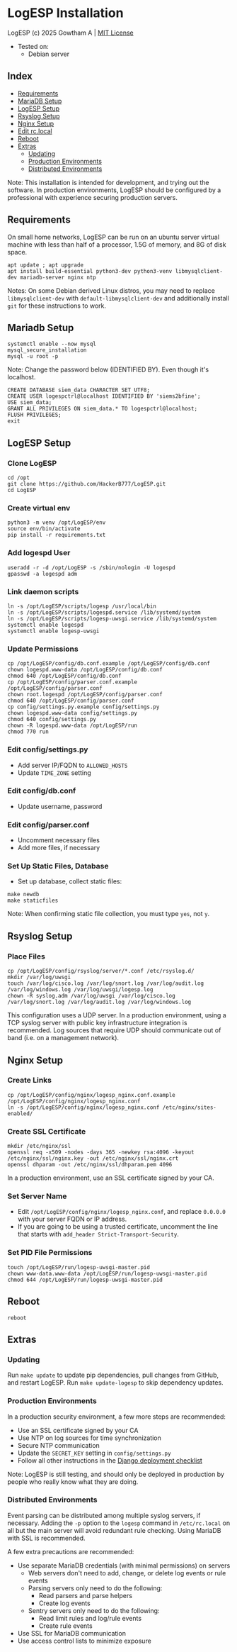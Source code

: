 # LogESP Installation
LogESP (c) 2025 Gowtham A | [MIT License](../LICENSE)

- Tested on:
  - Debian server 
  

## Index

- [Requirements](#requirements)
- [MariaDB Setup](#mariadb-setup)
- [LogESP Setup](#logesp-setup)
- [Rsyslog Setup](#rsyslog-setup)
- [Nginx Setup](#nginx-setup)
- [Edit rc.local](#edit-rclocal)
- [Reboot](#reboot)
- [Extras](#extras)
  - [Updating](#updating)
  - [Production Environments](#production-environments)
  - [Distributed Environments](#distributed-environments)

Note: This installation is intended for development, and trying out the software. In production environments, LogESP should be configured by a professional with experience securing production servers.

## Requirements
On small home networks, LogESP can be run on an ubuntu server virtual machine with less than half of a processor, 1.5G of memory, and 8G of disk space.
```
apt update ; apt upgrade
apt install build-essential python3-dev python3-venv libmysqlclient-dev mariadb-server nginx ntp
```
Notes: On some Debian derived Linux distros, you may need to replace `libmysqlclient-dev` with `default-libmysqlclient-dev` and additionally install `git` for these instructions to work.

## Mariadb Setup
```
systemctl enable --now mysql
mysql_secure_installation
mysql -u root -p
```
Note: Change the password below (IDENTIFIED BY). Even though it's localhost.
```
CREATE DATABASE siem_data CHARACTER SET UTF8;
CREATE USER logespctrl@localhost IDENTIFIED BY 'siems2bfine';
USE siem_data;
GRANT ALL PRIVILEGES ON siem_data.* TO logespctrl@localhost;
FLUSH PRIVILEGES;
exit
```

## LogESP Setup
### Clone LogESP
```
cd /opt
git clone https://github.com/HackerB777/LogESP.git
cd LogESP
```

### Create virtual env
```
python3 -m venv /opt/LogESP/env
source env/bin/activate
pip install -r requirements.txt
```

### Add logespd User
```
useradd -r -d /opt/LogESP -s /sbin/nologin -U logespd
gpasswd -a logespd adm
```

### Link daemon scripts
```
ln -s /opt/LogESP/scripts/logesp /usr/local/bin
ln -s /opt/LogESP/scripts/logespd.service /lib/systemd/system
ln -s /opt/LogESP/scripts/logesp-uwsgi.service /lib/systemd/system
systemctl enable logespd
systemctl enable logesp-uwsgi
```

### Update Permissions
```
cp /opt/LogESP/config/db.conf.example /opt/LogESP/config/db.conf
chown logespd.www-data /opt/LogESP/config/db.conf
chmod 640 /opt/LogESP/config/db.conf
cp /opt/LogESP/config/parser.conf.example /opt/LogESP/config/parser.conf
chown root.logespd /opt/LogESP/config/parser.conf
chmod 640 /opt/LogESP/config/parser.conf
cp config/settings.py.example config/settings.py
chown logespd.www-data config/settings.py
chmod 640 config/settings.py
chown -R logespd.www-data /opt/LogESP/run
chmod 770 run
```

### Edit config/settings.py
- Add server IP/FQDN to `ALLOWED_HOSTS`
- Update `TIME_ZONE` setting

### Edit config/db.conf
- Update username, password

### Edit config/parser.conf
- Uncomment necessary files
- Add more files, if necessary

### Set Up Static Files, Database
- Set up database, collect static files:
```
make newdb
make staticfiles
```
Note: When confirming static file collection, you must type `yes`, not `y`.

## Rsyslog Setup
### Place Files
```
cp /opt/LogESP/config/rsyslog/server/*.conf /etc/rsyslog.d/
mkdir /var/log/uwsgi
touch /var/log/cisco.log /var/log/snort.log /var/log/audit.log /var/log/windows.log /var/log/uwsgi/logesp.log
chown -R syslog.adm /var/log/uwsgi /var/log/cisco.log /var/log/snort.log /var/log/audit.log /var/log/windows.log
```
This configuration uses a UDP server. In a production environment, using a TCP syslog server with public key infrastructure integration is recommended. Log sources that require UDP should communicate out of band (i.e. on a management network).

## Nginx Setup
### Create Links
```
cp /opt/LogESP/config/nginx/logesp_nginx.conf.example /opt/LogESP/config/nginx/logesp_nginx.conf
ln -s /opt/LogESP/config/nginx/logesp_nginx.conf /etc/nginx/sites-enabled/
```

### Create SSL Certificate
```
mkdir /etc/nginx/ssl
openssl req -x509 -nodes -days 365 -newkey rsa:4096 -keyout /etc/nginx/ssl/nginx.key -out /etc/nginx/ssl/nginx.crt
openssl dhparam -out /etc/nginx/ssl/dhparam.pem 4096
```
In a production environment, use an SSL certificate signed by your CA.

### Set Server Name
- Edit `/opt/LogESP/config/nginx/logesp_nginx.conf`, and replace `0.0.0.0` with your server FQDN or IP address.
- If you are going to be using a trusted certificate, uncomment the line that starts with `add_header Strict-Transport-Security`.

### Set PID File Permissions
```
touch /opt/LogESP/run/logesp-uwsgi-master.pid
chown www-data.www-data /opt/LogESP/run/logesp-uwsgi-master.pid
chmod 644 /opt/LogESP/run/logesp-uwsgi-master.pid
```

## Reboot
```
reboot
```

## Extras
### Updating
Run `make update` to update pip dependencies, pull changes from GitHub, and restart LogESP. Run `make update-logesp` to skip dependency updates.

### Production Environments
In a production security environment, a few more steps are recommended:
- Use an SSL certificate signed by your CA
- Use NTP on log sources for time synchronization
- Secure NTP communication
- Update the `SECRET_KEY` setting in `config/settings.py`
- Follow all other instructions in the [Django deployment checklist](https://docs.djangoproject.com/en/2.0/howto/deployment/checklist/)

Note: LogESP is still testing, and should only be deployed in production by people who really know what they are doing.

### Distributed Environments
Event parsing can be distributed among multiple syslog servers, if necessary. Adding the `-p` option to the `logesp` command in `/etc/rc.local` on all but the main server will avoid redundant rule checking. Using MariaDB with SSL is recommended.

A few extra precautions are recommended:
- Use separate MariaDB credentials (with minimal permissions) on servers
  - Web servers don't need to add, change, or delete log events or rule events
  - Parsing servers only need to do the following:
    - Read parsers and parse helpers
    - Create log events
  - Sentry servers only need to do the following:
    - Read limit rules and log/rule events
    - Create rule events
- Use SSL for MariaDB communication
- Use access control lists to minimize exposure

